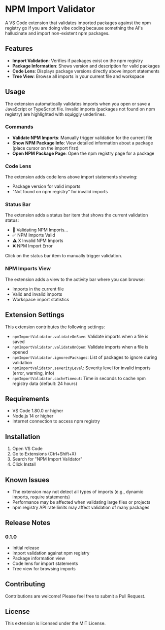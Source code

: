 # NPM Import Validator

A VS Code extension that validates imported packages against the npm registry go if you are doing vibe coding because something the AI's hallucinate and import non-existent npm packages.

## Features

- **Import Validation**: Verifies if packages exist on the npm registry
- **Package Information**: Shows version and description for valid packages
- **Code Lens**: Displays package versions directly above import statements
- **Tree View**: Browse all imports in your current file and workspace


## Usage

The extension automatically validates imports when you open or save a JavaScript or TypeScript file. Invalid imports (packages not found on npm registry) are highlighted with squiggly underlines.

### Commands

- **Validate NPM Imports**: Manually trigger validation for the current file
- **Show NPM Package Info**: View detailed information about a package (place cursor on the import first)
- **Open NPM Package Page**: Open the npm registry page for a package

### Code Lens

The extension adds code lens above import statements showing:
- Package version for valid imports
- "Not found on npm registry" for invalid imports

### Status Bar

The extension adds a status bar item that shows the current validation status:
- 🔄 Validating NPM Imports...
- ✅ NPM Imports Valid
- ⚠️ X Invalid NPM Imports
- ❌ NPM Import Error

Click on the status bar item to manually trigger validation.

### NPM Imports View

The extension adds a view to the activity bar where you can browse:
- Imports in the current file
- Valid and invalid imports
- Workspace import statistics

## Extension Settings

This extension contributes the following settings:

- `npmImportValidator.validateOnSave`: Validate imports when a file is saved
- `npmImportValidator.validateOnOpen`: Validate imports when a file is opened
- `npmImportValidator.ignoredPackages`: List of packages to ignore during validation
- `npmImportValidator.severityLevel`: Severity level for invalid imports (error, warning, info)
- `npmImportValidator.cacheTimeout`: Time in seconds to cache npm registry data (default: 24 hours)

## Requirements

- VS Code 1.80.0 or higher
- Node.js 14 or higher
- Internet connection to access npm registry

## Installation

1. Open VS Code
2. Go to Extensions (Ctrl+Shift+X)
3. Search for "NPM Import Validator"
4. Click Install

## Known Issues

- The extension may not detect all types of imports (e.g., dynamic imports, require statements)
- Performance may be affected when validating large files or projects
- npm registry API rate limits may affect validation of many packages

## Release Notes

### 0.1.0

- Initial release
- Import validation against npm registry
- Package information view
- Code lens for import statements
- Tree view for browsing imports

## Contributing

Contributions are welcome! Please feel free to submit a Pull Request.

## License

This extension is licensed under the MIT License.
